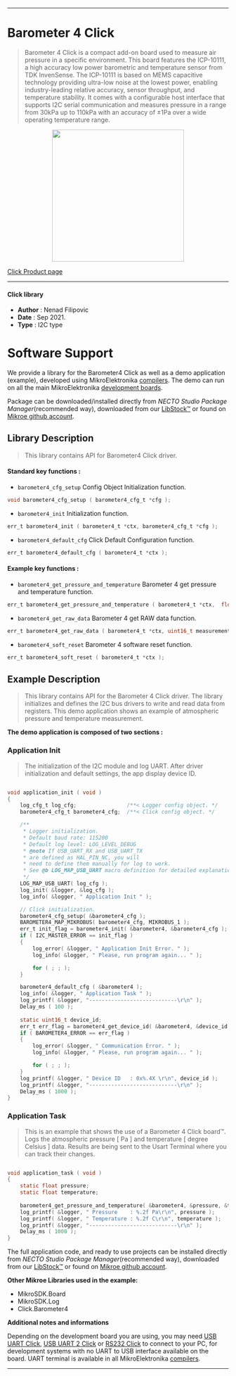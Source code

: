 
---
# Barometer 4 Click

> Barometer 4 Click is a compact add-on board used to measure air pressure in a specific environment. This board features the ICP-10111, a high accuracy low power barometric and temperature sensor from TDK InvenSense. The ICP-10111 is based on MEMS capacitive technology providing ultra-low noise at the lowest power, enabling industry-leading relative accuracy, sensor throughput, and temperature stability. It comes with a configurable host interface that supports I2C serial communication and measures pressure in a range from 30kPa up to 110kPa with an accuracy of ±1Pa over a wide operating temperature range.

<p align="center">
  <img src="https://download.mikroe.com/images/click_for_ide/barometer4_click.png" height=300px>
</p>

[Click Product page](https://www.mikroe.com/barometer-4-click)

---


#### Click library

- **Author**        : Nenad Filipovic
- **Date**          : Sep 2021.
- **Type**          : I2C type


# Software Support

We provide a library for the Barometer4 Click
as well as a demo application (example), developed using MikroElektronika
[compilers](https://www.mikroe.com/necto-studio).
The demo can run on all the main MikroElektronika [development boards](https://www.mikroe.com/development-boards).

Package can be downloaded/installed directly from *NECTO Studio Package Manager*(recommended way), downloaded from our [LibStock&trade;](https://libstock.mikroe.com) or found on [Mikroe github account](https://github.com/MikroElektronika/mikrosdk_click_v2/tree/master/clicks).

## Library Description

> This library contains API for Barometer4 Click driver.

#### Standard key functions :

- `barometer4_cfg_setup` Config Object Initialization function.
```c
void barometer4_cfg_setup ( barometer4_cfg_t *cfg );
```

- `barometer4_init` Initialization function.
```c
err_t barometer4_init ( barometer4_t *ctx, barometer4_cfg_t *cfg );
```

- `barometer4_default_cfg` Click Default Configuration function.
```c
err_t barometer4_default_cfg ( barometer4_t *ctx );
```

#### Example key functions :

- `barometer4_get_pressure_and_temperature` Barometer 4 get pressure and temperature function.
```c
err_t barometer4_get_pressure_and_temperature ( barometer4_t *ctx,  float *pressure, float *temperature );
```

- `barometer4_get_raw_data` Barometer 4 get RAW data function.
```c
err_t barometer4_get_raw_data ( barometer4_t *ctx, uint16_t measurement_comd, uint32_t *pressure, uint16_t *temperature );
```

- `barometer4_soft_reset` Barometer 4 software reset function.
```c
err_t barometer4_soft_reset ( barometer4_t *ctx );
```

## Example Description

> This library contains API for the Barometer 4 Click driver.
> The library initializes and defines the I2C bus drivers 
> to write and read data from registers.
> This demo application shows an example of 
> atmospheric pressure and temperature measurement.

**The demo application is composed of two sections :**

### Application Init

> The initialization of the I2C module and log UART.
> After driver initialization and default settings, 
> the app display device ID.

```c

void application_init ( void ) 
{
    log_cfg_t log_cfg;                /**< Logger config object. */
    barometer4_cfg_t barometer4_cfg;  /**< Click config object. */

    /** 
     * Logger initialization.
     * Default baud rate: 115200
     * Default log level: LOG_LEVEL_DEBUG
     * @note If USB_UART_RX and USB_UART_TX 
     * are defined as HAL_PIN_NC, you will 
     * need to define them manually for log to work. 
     * See @b LOG_MAP_USB_UART macro definition for detailed explanation.
     */
    LOG_MAP_USB_UART( log_cfg );
    log_init( &logger, &log_cfg );
    log_info( &logger, " Application Init " );

    // Click initialization.
    barometer4_cfg_setup( &barometer4_cfg );
    BAROMETER4_MAP_MIKROBUS( barometer4_cfg, MIKROBUS_1 );
    err_t init_flag = barometer4_init( &barometer4, &barometer4_cfg );
    if ( I2C_MASTER_ERROR == init_flag ) 
    {
        log_error( &logger, " Application Init Error. " );
        log_info( &logger, " Please, run program again... " );

        for ( ; ; );
    }

    barometer4_default_cfg ( &barometer4 );
    log_info( &logger, " Application Task " );
    log_printf( &logger, "----------------------------\r\n" );
    Delay_ms ( 100 );
    
    static uint16_t device_id;
    err_t err_flag = barometer4_get_device_id( &barometer4, &device_id );
    if ( BAROMETER4_ERROR == err_flag ) 
    {
        log_error( &logger, " Communication Error. " );
        log_info( &logger, " Please, run program again... " );

        for ( ; ; );
    }
    log_printf( &logger, " Device ID   : 0x%.4X \r\n", device_id );
    log_printf( &logger, "----------------------------\r\n" );
    Delay_ms ( 1000 );
}

```

### Application Task

> This is an example that shows the use of a Barometer 4 Click board™.
> Logs the atmospheric pressure [ Pa ] and temperature [ degree Celsius ] data.
> Results are being sent to the Usart Terminal where you can track their changes.

```c

void application_task ( void ) 
{  
    static float pressure;
    static float temperature;
    
    barometer4_get_pressure_and_temperature( &barometer4, &pressure, &temperature );
    log_printf( &logger, " Pressure    : %.2f Pa\r\n", pressure );
    log_printf( &logger, " Temperature : %.2f C\r\n", temperature );
    log_printf( &logger, "----------------------------\r\n" );
    Delay_ms ( 1000 );
}

```

The full application code, and ready to use projects can be installed directly from *NECTO Studio Package Manager*(recommended way), downloaded from our [LibStock&trade;](https://libstock.mikroe.com) or found on [Mikroe github account](https://github.com/MikroElektronika/mikrosdk_click_v2/tree/master/clicks).

**Other Mikroe Libraries used in the example:**

- MikroSDK.Board
- MikroSDK.Log
- Click.Barometer4

**Additional notes and informations**

Depending on the development board you are using, you may need
[USB UART Click](https://www.mikroe.com/usb-uart-click),
[USB UART 2 Click](https://www.mikroe.com/usb-uart-2-click) or
[RS232 Click](https://www.mikroe.com/rs232-click) to connect to your PC, for
development systems with no UART to USB interface available on the board. UART
terminal is available in all MikroElektronika
[compilers](https://shop.mikroe.com/compilers).

---
